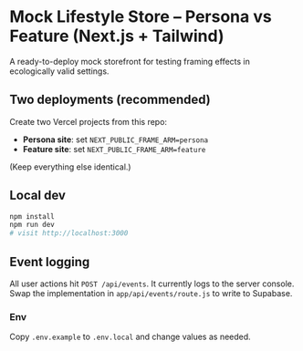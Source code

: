 # Mock Lifestyle Store – Persona vs Feature (Next.js + Tailwind)

A ready-to-deploy mock storefront for testing framing effects in ecologically valid settings.

## Two deployments (recommended)
Create two Vercel projects from this repo:
- **Persona site**: set `NEXT_PUBLIC_FRAME_ARM=persona`
- **Feature site**: set `NEXT_PUBLIC_FRAME_ARM=feature`

(Keep everything else identical.)

## Local dev
```bash
npm install
npm run dev
# visit http://localhost:3000
```

## Event logging
All user actions hit `POST /api/events`. It currently logs to the server console.
Swap the implementation in `app/api/events/route.js` to write to Supabase.

### Env
Copy `.env.example` to `.env.local` and change values as needed.

